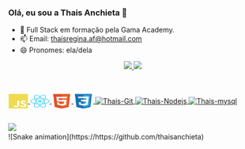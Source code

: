 ### Olá, eu sou a Thais Anchieta 👋



- 🔭 Full Stack em formação pela Gama Academy.
- 📫 Email: thaisregina.af@hotmail.com
- 😄 Pronomes: ela/dela

<div align="center">
  <a href="https://github.com/thaisanchieta">
  <img height="180em" src="https://github-readme-stats.vercel.app/api?username=thaisanchieta&show_icons=true&theme=dracula&include_all_commits=true&count_private=true"/>
  <img height="180em" src="https://github-readme-stats.vercel.app/api/top-langs/?username=thaisanchieta&layout=compact&langs_count=7&theme=dracula"/>
</div>
  
   ##

  <div style="display: inline_block"><br>
  <img align="center" alt="Rafa-Js" height="30" width="40" src="https://raw.githubusercontent.com/devicons/devicon/master/icons/javascript/javascript-plain.svg">
  <img align="center" alt="Rafa-React" height="30" width="40" src="https://raw.githubusercontent.com/devicons/devicon/master/icons/react/react-original.svg">
  <img align="center" alt="Rafa-HTML" height="30" width="40" src="https://raw.githubusercontent.com/devicons/devicon/master/icons/html5/html5-original.svg">
  <img align="center" alt="Rafa-CSS" height="30" width="40" src="https://raw.githubusercontent.com/devicons/devicon/master/icons/css3/css3-original.svg">
  <img align="center" alt= "Thais-Git" height="30" width="40"src="https://cdn.jsdelivr.net/gh/devicons/devicon/icons/git/git-original-wordmark.svg">
   <img align="center" alt= "Thais-Nodejs" height="30" width="40" src="https://cdn.jsdelivr.net/gh/devicons/devicon/icons/nodejs/nodejs-original-wordmark.svg" />
  <img align="center" alt= "Thais-mysql" height="30" width="40" src="https://cdn.jsdelivr.net/gh/devicons/devicon/icons/mysql/mysql-original-wordmark.svg" />
 
  </div>
  
   ##
  
  <div>
      <a href="https://www.linkedin.com/in/thaisanchieta" target="_blank"><img src="https://img.shields.io/badge/-LinkedIn-%230077B5?style=for-the-badge&logo=linkedin&logoColor=white" target="_blank"></a> 

   <div/>
     ![Snake animation](https://https://github.com/thaisanchieta)
